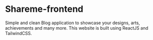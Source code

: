 # Shareme-frontend
Simple and clean Blog application to showcase your designs, arts, achievements and many more. This website is built using ReactJS and TailwindCSS.
